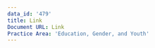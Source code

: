 ```yaml
---
data_id: '479'
title: Link
Document URL: Link
Practice Area: 'Education, Gender, and Youth'
---
```


